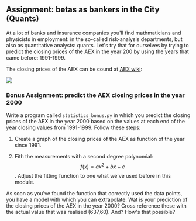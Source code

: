 ## Assignment: betas as bankers in the City (Quants)

At a lot of banks and insurance companies you'll find mathmaticians and physicists in employment: in the so-called risk-analysis departments, but also as quantitative analysts: quants. Let's try that for ourselves by trying to predict the closing prices of the AEX in the year 200 by using the years that came before: 1991-1999.

The closing prices of the AEX can be cound at [AEX wiki](https://en.wikipedia.org/wiki/AEX_index):

![](AEXeindstandTabel.png)

### Bonus Assignment: predict the AEX closing prices in the year 2000 

Write a program called `statistics_bonus.py` in which you predict the closing prices of the AEX in the year 2000 based on the values at each end of the year closing values from 1991-1999. Follow these steps:

   1. Create a graph of the closing prices of the AEX as function of the year since 1991.

   2. Fith the measurements with a second degree polynomial: $$f(x)=ax^2+bx+c$$. 
      Adjust the fitting function to one what we've used before in this module.

As soon as you've found the function that correctly used the data points, you have a model with which you can extrapolate. Wat is your prediction of the closing prices of the AEX in the year 2000? Cross reference these with the actual value that was realised (637,60). And? How's that possible?
    
    
	
